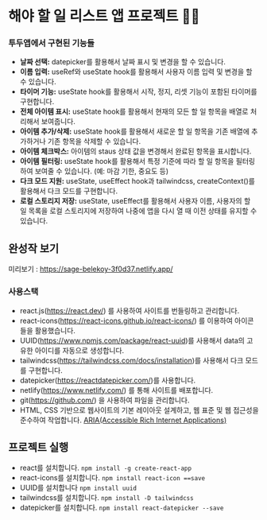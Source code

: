 # 해야 할 일 리스트 앱 프로젝트 👩‍💻

### 투두앱에서 구현된 기능들 

- <b>날짜 선택:</b> datepicker를 활용해서 날짜 표시 및 변경을 할 수 있습니다.
- <b>이름 입력:</b> useRef와 useState hook를 활용해서 사용자 이름 입력 및 변경을 할 수 있습니다.
- <b>타이머 기능:</b> useState hook를 활용해서 시작, 정지, 리셋 기능이 포함된 타이머를 구현합니다.
- <b>전체 아이템 표시:</b> useState hook를 활용해서 현재의 모든 할 일 항목을 배열로 처리해서 보여줍니다.
- <b>아이템 추가/삭제:</b> useState hook를 활용해서 새로운 할 일 항목을 기존 배열에 추가하거나 기존 항목을 삭제할 수 있습니다.
- <b>아이템 체크박스:</b> 아이템의 staus 상태 값을 변경해서 완료된 항목을 표시합니다.
- <b>아이템 필터링:</b> useState hook를 활용해서 특정 기준에 따라 할 일 항목을 필터링하여 보여줄 수 있습니다. (예: 마감 기한, 중요도 등)
- <b>다크 모드 지원:</b> useState, useEffect hook과 tailwindcss, createContext()를 활용해서 다크 모드를 구현합니다.
- <b>로컬 스토리지 저장:</b> useState, useEffect를 활용해서 사용자 이름, 사용자의 할 일 목록을 로컬 스토리지에 저장하여 나중에 앱을 다시 열 때 이전 상태를 유지할 수 있습니다.

## 완성작 보기 

미리보기 : https://sage-belekoy-3f0d37.netlify.app/

### 사용스택

- react.js(https://react.dev/) 를 사용하여 사이트를 번들링하고 관리합니다.
- react-icons(https://react-icons.github.io/react-icons/) 를 이용하여 아이콘들을 활용했습니다.
- UUID(https://www.npmjs.com/package/react-uuid)를 사용해서 data의 고유한 아이디를 자동으로 생성합니다.
- tailwindcss(https://tailwindcss.com/docs/installation)를 사용해서 다크 모드를 구현합니다.
- datepicker(https://reactdatepicker.com/)를 사용합니다.
- netlify(https://www.netlify.com/) 를 통해 사이트를 배포합니다.
- git(https://github.com/) 을 사용하여 파일을 관리합니다.
- HTML, CSS 기반으로 웹사이트의 기본 레이아웃 설계하고, 웹 표준 및 웹 접근성을 준수하여 작업합니다. [ARIA(Accessible Rich Internet Applications)](https://developer.mozilla.org/en-US/docs/Web/Accessibility/ARIA/Roles)

## 프로젝트 실행
- react를 설치합니다. `npm install -g create-react-app`
- react-icons를 설치합니다. `npm install react-icon ==save`
- UUID를 설치합니다 `npm install uuid`
- tailwindcss를 설치합니다. `npm install -D tailwindcss`
- datepicker를 설치합니다. `npm install react-datepicker --save`
